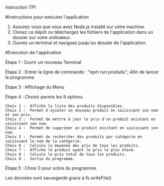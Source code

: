 Instruction TP1

#Instructions pour exécuter l'application

1. Assurez-vous que vous avez Node.js installé sur votre machine.
2. Clonez ce dépôt ou téléchargez les fichiers de l'application dans un dossier sur votre ordinateur.
3. Ouvrez un terminal et naviguez jusqu'au dossier de l'application.

#Exécution de l'application

Étape 1 : Ouvrir un nouveau Terminal

Étape 2 : Entrer la ligne de commande : "npm run produits"; Afin de lancer le programme

Étape 3 : Affichage du Menu

Étape 4 : Choisir parmis les 9 options.

    Choix 1 :  Affiche la liste des produits disponibles.
    Choix 2 :  Permet d'ajouter un nouveau produit en saisissant son nom et son prix.
    Choix 3 :  Permet de mettre à jour le prix d'un produit existant en saisissant son nom.
    Choix 4 :  Permet de supprimer un produit existant en saisissant son nom.
    Choix 5 :  Permet de rechercher des produits par catégorie en saisissant le nom de la catégorie.
    Choix 6 :  Calcule la moyenne des prix de tous les produits.
    Choix 7 :  Affiche le produit ayant le prix le plus élevé.
    Choix 8 :  Calcule le prix total de tous les produits.
    Choix 0 :  Sortie du programme.

Étape 5 : Choix 0 pour sotire du programme.

Les données sont sauvegardé grace à fs.writeFile()

